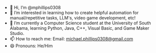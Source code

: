 - 👋 Hi, I’m @mphillips0308
- 👀 I’m interested in learning how to create helpful automation for manual/repetitive tasks, LLM's, video game development, etc!
- 🌱 I’m currently a Computer Science student at the University of South Alabama, learning Python, Java, C++, Visual Basic, and Game Maker Studio.
- 📫 How to reach me: Email: michael.phillips0308@gmail.com
- 😄 Pronouns: He/Him

<!---
mphillips0308/mphillips0308 is a ✨ special ✨ repository because its `README.md` (this file) appears on your GitHub profile.
You can click the Preview link to take a look at your changes.
--->
